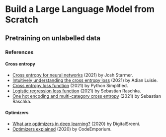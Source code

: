 # Build a Large Language Model from Scratch

## Pretraining on unlabelled data

### References

#### Cross entropy

- [Cross entropy for neural networks](https://www.youtube.com/watch?v=6ArSys5qHAU) (2021) by Josh Starmer.
- [Intuitively understanding the cross entropy loss](https://www.youtube.com/watch?v=Pwgpl9mKars) (2021) by Adian Luisie.
- [Cross entropy loss function](https://www.youtube.com/watch?v=EJRFP3WmS6Q) (2021) by Python Simplified.
- [Logistic regression loss function](https://www.youtube.com/watch?v=GxJe0DZvydM) (2021) by Sebastian Raschka.
- [One hot encoding and multi-category cross entropy](https://www.youtube.com/watch?v=4n71-tZ94yk) (2021) by Sebastian Raschka.

#### Optimizers

- [What are optimizers in deep learning?](https://www.youtube.com/watch?v=JhQqquVeCE0) (2020) by DigitalSreeni.
- [Optimizers explained](https://www.youtube.com/watch?v=mdKjMPmcWjY) (2020) by CodeEmporium.
